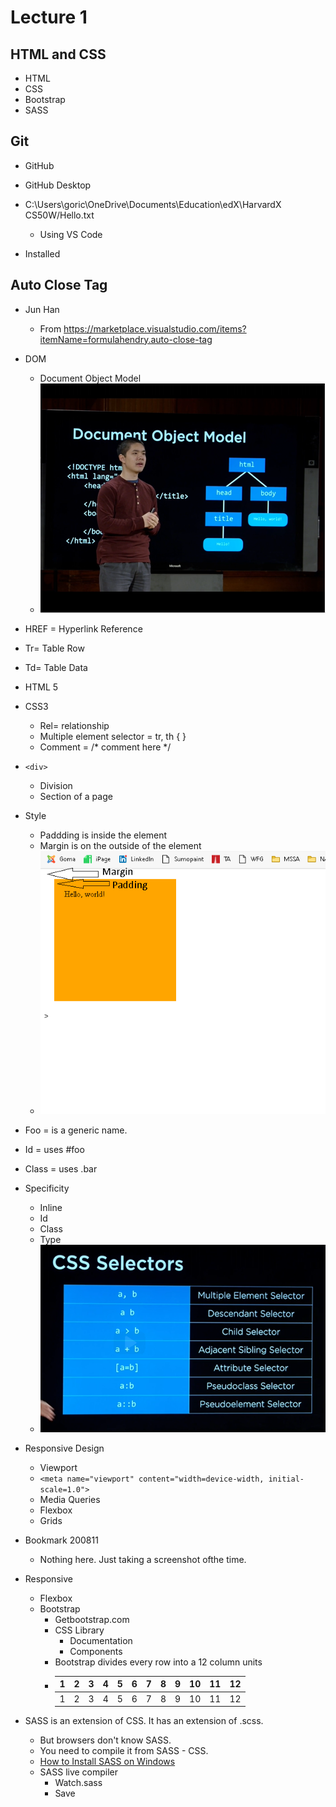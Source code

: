# Lecture 1

## HTML and CSS 
- HTML
- CSS
- Bootstrap
- SASS

## Git
- GitHub
- GitHub Desktop

- C:\Users\goric\OneDrive\Documents\Education\edX\HarvardX CS50W/Hello.txt 
    - Using VS Code 
- Installed  

## Auto Close Tag 
-  Jun Han 
    - From <https://marketplace.visualstudio.com/items?itemName=formulahendry.auto-close-tag>  
- DOM 
    - Document Object Model 
    - ![Document Object Model](dom.png) 


- HREF = Hyperlink Reference
- Tr= Table Row 
- Td= Table Data 
- HTML 5 
- CSS3 
    - Rel= relationship 
    - Multiple element selector = tr, th { } 
    - Comment =   /*  comment here  */ 
- `<div>` 
    - Division 
    - Section of a page 
- Style 
    - Paddding is inside the element 
    - Margin is on the outside of the element 
    - ![Margin ad Padding](margin-padding.png)
- Foo = is a generic name. 
- Id = uses #foo 
- Class = uses .bar 
- Specificity 
    - Inline 
    - Id 
    - Class 
    - Type 
    - ![CSS Selectors](css-selector.png) 

- Responsive Design 
    - Viewport 
    - `<meta name="viewport" content="width=device-width, initial-scale=1.0">`  
    - Media Queries 
    - Flexbox 
    - Grids 

- Bookmark 200811 
    - Nothing here. Just taking a screenshot ofthe time.
- Responsive 
    - Flexbox 
    - Bootstrap 
        - Getbootstrap.com 
        - CSS Library 
            - Documentation 
            - Components 
        - Bootstrap divides every row  into a  12  column units 
        - | 1 | 2 | 3 | 4 | 5 | 6 | 7 | 8 | 9 | 10 | 11 | 12 |   
          | - | - | - | - | - | - | - | - | - | -- | -- | -- |
          | 1 | 2 | 3 | 4 | 5 | 6 | 7 | 8 | 9 | 10 | 11 | 12 |
- SASS is an extension of CSS. It has an extension of .scss. 
    - But browsers don't know SASS. 
    - You need to compile it from SASS - CSS. 
    - [How to Install SASS on Windows](https://www.youtube.com/watch?v=Do7ivdaQU8Y) 
    - SASS live compiler 
        - Watch.sass 
        - Save 
